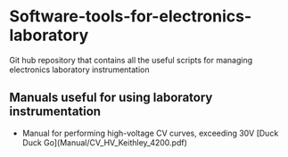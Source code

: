 # Software-tools-for-electronics-laboratory
Git hub repository that contains all the useful scripts for managing electronics laboratory instrumentation

## Manuals useful for using laboratory instrumentation
<ul>
  <li>Manual for performing high-voltage CV curves, exceeding 30V [Duck Duck Go](Manual/CV_HV_Keithley_4200.pdf)
</ul> 
